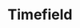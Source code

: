 ---
layout: pattern.njk
tags: 
    - legacy_de
    - legacy_components_de
    - page
key: timefield-legacy_de
title: Timefield
parent: components-legacy_de
image: legacy/overview/timefield.webp
keywords: 
order: 300
---